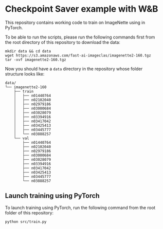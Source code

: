 # Checkpoint Saver example with W&B

This repository contains working code to train on ImageNette using in PyTorch.


To be able to run the scripts, please run the following commands first from the root directory of this repository to download the data: 

```
mkdir data && cd data 
wget https://s3.amazonaws.com/fast-ai-imageclas/imagenette2-160.tgz
tar -xvf imagenette2-160.tgz
```

Now you should have a `data` directory in the repository whose folder structure looks like:

```
data/
└── imagenette2-160
    ├── train
    │   ├── n01440764
    │   ├── n02102040
    │   ├── n02979186
    │   ├── n03000684
    │   ├── n03028079
    │   ├── n03394916
    │   ├── n03417042
    │   ├── n03425413
    │   ├── n03445777
    │   └── n03888257
    └── val
        ├── n01440764
        ├── n02102040
        ├── n02979186
        ├── n03000684
        ├── n03028079
        ├── n03394916
        ├── n03417042
        ├── n03425413
        ├── n03445777
        └── n03888257
```

## Launch training using PyTorch 
To launch training using PyTorch, run the following command from the root folder of this repository: 

```
python src/train.py 
```